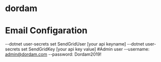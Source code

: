 # dordam
# Email Configaration
--dotnet user-secrets set SendGridUser [your api keyname]
--dotnet user-secrets set SendGridKey  [your api key value]
#Admin user
--username: admin@dordam.com
--password: Dordam2019!

